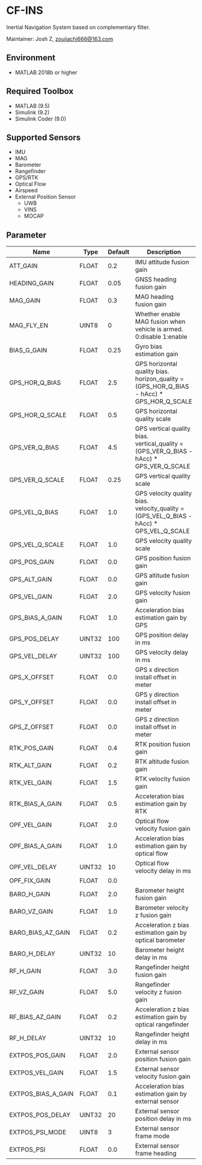 # CF-INS
Inertial Navigation System based on complementary filter. 

Maintainer: Josh Z, zoujiachi666@163.com

## Environment

- MATLAB 2018b or higher

## Required Toolbox

- MATLAB (9.5)
- Simulink (9.2)
- Simulink Coder (9.0)

## Supported Sensors
- IMU
- MAG
- Barometer
- Rangefinder
- GPS/RTK
- Optical Flow
- Airspeed
- External Position Sensor
  - UWB
  - VINS
  - MOCAP
 
## Parameter
| Name        | Type   | Default | Description                          |
| ------------| -------| ------- | ------------------------------------ |
| ATT_GAIN    | FLOAT  | 0.2    | IMU attitude fusion gain |
| HEADING_GAIN    | FLOAT  | 0.05   | GNSS heading fusion gain  |
| MAG_GAIN    | FLOAT  | 0.3   | MAG heading fusion gain  |
| MAG_FLY_EN    | UINT8  | 0   | Whether enable MAG fusion when vehicle is armed. 0:disable 1:enable |
| BIAS_G_GAIN    | FLOAT  | 0.25   | Gyro bias estimation gain  |
| GPS_HOR_Q_BIAS    | FLOAT  | 2.5   | GPS horizontal quality bias. horizon_quality = (GPS_HOR_Q_BIAS - hAcc) *  GPS_HOR_Q_SCALE |
| GPS_HOR_Q_SCALE    | FLOAT  | 0.5   | GPS horizontal quality scale  |
| GPS_VER_Q_BIAS    | FLOAT  | 4.5   | GPS vertical quality bias. vertical_quality = (GPS_VER_Q_BIAS - hAcc) *  GPS_VER_Q_SCALE |
| GPS_VER_Q_SCALE    | FLOAT  | 0.25   | GPS vertical quality scale  |
| GPS_VEL_Q_BIAS    | FLOAT  | 1.0   | GPS velocity quality bias. velocity_quality = (GPS_VEL_Q_BIAS - hAcc) *  GPS_VEL_Q_SCALE |
| GPS_VEL_Q_SCALE    | FLOAT  | 1.0   | GPS velocity quality scale  |
| GPS_POS_GAIN    | FLOAT  | 0.0   | GPS position fusion gain  |
| GPS_ALT_GAIN    | FLOAT  | 0.0   | GPS altitude fusion gain  |
| GPS_VEL_GAIN    | FLOAT  | 2.0   | GPS velocity fusion gain  |
| GPS_BIAS_A_GAIN    | FLOAT  | 1.0   | Acceleration bias estimation gain by GPS  |
| GPS_POS_DELAY    | UINT32  | 100   | GPS position delay in ms  |
| GPS_VEL_DELAY    | UINT32  | 100   | GPS velocity delay in ms  |
| GPS_X_OFFSET    | FLOAT  | 0.0   | GPS x direction install offset in meter  |
| GPS_Y_OFFSET    | FLOAT  | 0.0   | GPS y direction install offset in meter  |
| GPS_Z_OFFSET    | FLOAT  | 0.0   | GPS z direction install offset in meter  |
| RTK_POS_GAIN    | FLOAT  | 0.4   | RTK position fusion gain  |
| RTK_ALT_GAIN    | FLOAT  | 0.2   | RTK altitude fusion gain  |
| RTK_VEL_GAIN    | FLOAT  | 1.5   | RTK velocity fusion gain  |
| RTK_BIAS_A_GAIN    | FLOAT  | 0.5   | Acceleration bias estimation gain by RTK  |
| OPF_VEL_GAIN    | FLOAT  | 2.0   | Optical flow velocity fusion gain  |
| OPF_BIAS_A_GAIN    | FLOAT  | 1.0   | Acceleration bias estimation gain by optical flow  |
| OPF_VEL_DELAY    | UINT32  | 10   | Optical flow velocity delay in ms  |
| OPF_FIX_GAIN    | FLOAT  | 0.0   |   |
| BARO_H_GAIN    | FLOAT  | 2.0   | Barometer height fusion gain |
| BARO_VZ_GAIN    | FLOAT  | 1.0   | Barometer velocity z fusion gain |
| BARO_BIAS_AZ_GAIN    | FLOAT  | 0.2   | Acceleration z bias estimation gain by optical barometer  |
| BARO_H_DELAY    | UINT32  | 10   | Barometer height delay in ms  |
| RF_H_GAIN    | FLOAT  | 3.0   | Rangefinder height fusion gain |
| RF_VZ_GAIN    | FLOAT  | 5.0   | Rangefinder velocity z fusion gain |
| RF_BIAS_AZ_GAIN    | FLOAT  | 0.2   | Acceleration z bias estimation gain by optical rangefinder  |
| RF_H_DELAY    | UINT32  | 10   | Rangefinder height delay in ms  |
| EXTPOS_POS_GAIN    | FLOAT  | 2.0   | External sensor position fusion gain |
| EXTPOS_VEL_GAIN    | FLOAT  | 1.5   | External sensor velocity fusion gain |
| EXTPOS_BIAS_A_GAIN    | FLOAT  | 0.1   | Acceleration bias estimation gain by external sensor  |
| EXTPOS_POS_DELAY    | UINT32  | 20   | External sensor position delay in ms  |
| EXTPOS_PSI_MODE    | UINT8  | 3   | External sensor frame mode  |
| EXTPOS_PSI    | FLOAT  | 0.0   | External sensor frame heading  |
